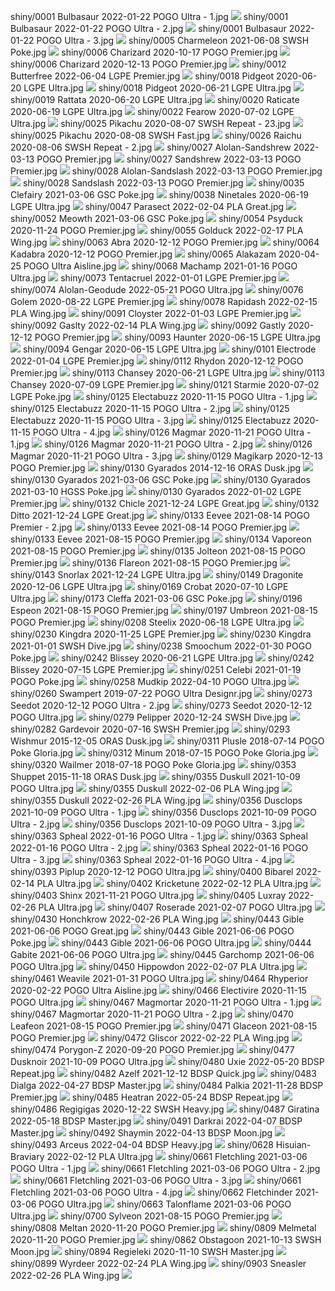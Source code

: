 shiny/0001 Bulbasaur 2022-01-22 POGO Ultra - 1.jpg
![](shiny/0001%20Bulbasaur%202022-01-22%20POGO%20Ultra%20-%201.jpg)
shiny/0001 Bulbasaur 2022-01-22 POGO Ultra - 2.jpg
![](shiny/0001%20Bulbasaur%202022-01-22%20POGO%20Ultra%20-%202.jpg)
shiny/0001 Bulbasaur 2022-01-22 POGO Ultra - 3.jpg
![](shiny/0001%20Bulbasaur%202022-01-22%20POGO%20Ultra%20-%203.jpg)
shiny/0005 Charmeleon 2021-06-08 SWSH Poke.jpg
![](shiny/0005%20Charmeleon%202021-06-08%20SWSH%20Poke.jpg)
shiny/0006 Charizard 2020-10-17 POGO Premier.jpg
![](shiny/0006%20Charizard%202020-10-17%20POGO%20Premier.jpg)
shiny/0006 Charizard 2020-12-13 POGO Premier.jpg
![](shiny/0006%20Charizard%202020-12-13%20POGO%20Premier.jpg)
shiny/0012 Butterfree 2022-06-04 LGPE Premier.jpg
![](shiny/0012%20Butterfree%202022-06-04%20LGPE%20Premier.jpg)
shiny/0018 Pidgeot 2020-06-20 LGPE Ultra.jpg
![](shiny/0018%20Pidgeot%202020-06-20%20LGPE%20Ultra.jpg)
shiny/0018 Pidgeot 2020-06-21 LGPE Ultra.jpg
![](shiny/0018%20Pidgeot%202020-06-21%20LGPE%20Ultra.jpg)
shiny/0019 Rattata 2020-06-20 LGPE Ultra.jpg
![](shiny/0019%20Rattata%202020-06-20%20LGPE%20Ultra.jpg)
shiny/0020 Raticate 2020-06-19 LGPE Ultra.jpg
![](shiny/0020%20Raticate%202020-06-19%20LGPE%20Ultra.jpg)
shiny/0022 Fearow 2020-07-02 LGPE Ultra.jpg
![](shiny/0022%20Fearow%202020-07-02%20LGPE%20Ultra.jpg)
shiny/0025 Pikachu 2020-08-07 SWSH Repeat - 23.jpg
![](shiny/0025%20Pikachu%202020-08-07%20SWSH%20Repeat%20-%2023.jpg)
shiny/0025 Pikachu 2020-08-08 SWSH Fast.jpg
![](shiny/0025%20Pikachu%202020-08-08%20SWSH%20Fast.jpg)
shiny/0026 Raichu 2020-08-06 SWSH Repeat - 2.jpg
![](shiny/0026%20Raichu%202020-08-06%20SWSH%20Repeat%20-%202.jpg)
shiny/0027 Alolan-Sandshrew 2022-03-13 POGO Premier.jpg
![](shiny/0027%20Alolan-Sandshrew%202022-03-13%20POGO%20Premier.jpg)
shiny/0027 Sandshrew 2022-03-13 POGO Premier.jpg
![](shiny/0027%20Sandshrew%202022-03-13%20POGO%20Premier.jpg)
shiny/0028 Alolan-Sandslash 2022-03-13 POGO Premier.jpg
![](shiny/0028%20Alolan-Sandslash%202022-03-13%20POGO%20Premier.jpg)
shiny/0028 Sandslash 2022-03-13 POGO Premier.jpg
![](shiny/0028%20Sandslash%202022-03-13%20POGO%20Premier.jpg)
shiny/0035 Clefairy 2021-03-06 GSC Poke.jpg
![](shiny/0035%20Clefairy%202021-03-06%20GSC%20Poke.jpg)
shiny/0038 Ninetales 2020-06-19 LGPE Ultra.jpg
![](shiny/0038%20Ninetales%202020-06-19%20LGPE%20Ultra.jpg)
shiny/0047 Parasect 2022-02-04 PLA Great.jpg
![](shiny/0047%20Parasect%202022-02-04%20PLA%20Great.jpg)
shiny/0052 Meowth 2021-03-06 GSC Poke.jpg
![](shiny/0052%20Meowth%202021-03-06%20GSC%20Poke.jpg)
shiny/0054 Psyduck 2020-11-24 POGO Premier.jpg
![](shiny/0054%20Psyduck%202020-11-24%20POGO%20Premier.jpg)
shiny/0055 Golduck 2022-02-17 PLA Wing.jpg
![](shiny/0055%20Golduck%202022-02-17%20PLA%20Wing.jpg)
shiny/0063 Abra 2020-12-12 POGO Premier.jpg
![](shiny/0063%20Abra%202020-12-12%20POGO%20Premier.jpg)
shiny/0064 Kadabra 2020-12-12 POGO Premier.jpg
![](shiny/0064%20Kadabra%202020-12-12%20POGO%20Premier.jpg)
shiny/0065 Alakazam 2020-04-25 POGO Ultra Aisline.jpg
![](shiny/0065%20Alakazam%202020-04-25%20POGO%20Ultra%20Aisline.jpg)
shiny/0068 Machamp 2021-01-16 POGO Ultra.jpg
![](shiny/0068%20Machamp%202021-01-16%20POGO%20Ultra.jpg)
shiny/0073 Tentacruel 2022-01-01 LGPE Premier.jpg
![](shiny/0073%20Tentacruel%202022-01-01%20LGPE%20Premier.jpg)
shiny/0074 Alolan-Geodude 2022-05-21 POGO Ultra.jpg
![](shiny/0074%20Alolan-Geodude%202022-05-21%20POGO%20Ultra.jpg)
shiny/0076 Golem 2020-08-22 LGPE Premier.jpg
![](shiny/0076%20Golem%202020-08-22%20LGPE%20Premier.jpg)
shiny/0078 Rapidash 2022-02-15 PLA Wing.jpg
![](shiny/0078%20Rapidash%202022-02-15%20PLA%20Wing.jpg)
shiny/0091 Cloyster 2022-01-03 LGPE Premier.jpg
![](shiny/0091%20Cloyster%202022-01-03%20LGPE%20Premier.jpg)
shiny/0092 Gaslty 2022-02-14 PLA Wing.jpg
![](shiny/0092%20Gaslty%202022-02-14%20PLA%20Wing.jpg)
shiny/0092 Gastly 2020-12-12 POGO Premier.jpg
![](shiny/0092%20Gastly%202020-12-12%20POGO%20Premier.jpg)
shiny/0093 Haunter 2020-06-15 LGPE Ultra.jpg
![](shiny/0093%20Haunter%202020-06-15%20LGPE%20Ultra.jpg)
shiny/0094 Gengar 2020-06-15 LGPE Ultra.jpg
![](shiny/0094%20Gengar%202020-06-15%20LGPE%20Ultra.jpg)
shiny/0101 Electrode 2022-01-04 LGPE Premier.jpg
![](shiny/0101%20Electrode%202022-01-04%20LGPE%20Premier.jpg)
shiny/0112 Rhydon 2020-12-12 POGO Premier.jpg
![](shiny/0112%20Rhydon%202020-12-12%20POGO%20Premier.jpg)
shiny/0113 Chansey 2020-06-21 LGPE Ultra.jpg
![](shiny/0113%20Chansey%202020-06-21%20LGPE%20Ultra.jpg)
shiny/0113 Chansey 2020-07-09 LGPE Premier.jpg
![](shiny/0113%20Chansey%202020-07-09%20LGPE%20Premier.jpg)
shiny/0121 Starmie 2020-07-02 LGPE Poke.jpg
![](shiny/0121%20Starmie%202020-07-02%20LGPE%20Poke.jpg)
shiny/0125 Electabuzz 2020-11-15 POGO Ultra - 1.jpg
![](shiny/0125%20Electabuzz%202020-11-15%20POGO%20Ultra%20-%201.jpg)
shiny/0125 Electabuzz 2020-11-15 POGO Ultra - 2.jpg
![](shiny/0125%20Electabuzz%202020-11-15%20POGO%20Ultra%20-%202.jpg)
shiny/0125 Electabuzz 2020-11-15 POGO Ultra - 3.jpg
![](shiny/0125%20Electabuzz%202020-11-15%20POGO%20Ultra%20-%203.jpg)
shiny/0125 Electabuzz 2020-11-15 POGO Ultra - 4.jpg
![](shiny/0125%20Electabuzz%202020-11-15%20POGO%20Ultra%20-%204.jpg)
shiny/0126 Magmar 2020-11-21 POGO Ultra - 1.jpg
![](shiny/0126%20Magmar%202020-11-21%20POGO%20Ultra%20-%201.jpg)
shiny/0126 Magmar 2020-11-21 POGO Ultra - 2.jpg
![](shiny/0126%20Magmar%202020-11-21%20POGO%20Ultra%20-%202.jpg)
shiny/0126 Magmar 2020-11-21 POGO Ultra - 3.jpg
![](shiny/0126%20Magmar%202020-11-21%20POGO%20Ultra%20-%203.jpg)
shiny/0129 Magikarp 2020-12-13 POGO Premier.jpg
![](shiny/0129%20Magikarp%202020-12-13%20POGO%20Premier.jpg)
shiny/0130 Gyarados 2014-12-16 ORAS Dusk.jpg
![](shiny/0130%20Gyarados%202014-12-16%20ORAS%20Dusk.jpg)
shiny/0130 Gyarados 2021-03-06 GSC Poke.jpg
![](shiny/0130%20Gyarados%202021-03-06%20GSC%20Poke.jpg)
shiny/0130 Gyarados 2021-03-10 HGSS Poke.jpg
![](shiny/0130%20Gyarados%202021-03-10%20HGSS%20Poke.jpg)
shiny/0130 Gyarados 2022-01-02 LGPE Premier.jpg
![](shiny/0130%20Gyarados%202022-01-02%20LGPE%20Premier.jpg)
shiny/0132 Chicle 2021-12-24 LGPE Great.jpg
![](shiny/0132%20Chicle%202021-12-24%20LGPE%20Great.jpg)
shiny/0132 Ditto 2021-12-24 LGPE Great.jpg
![](shiny/0132%20Ditto%202021-12-24%20LGPE%20Great.jpg)
shiny/0133 Eevee 2021-08-14 POGO Premier - 2.jpg
![](shiny/0133%20Eevee%202021-08-14%20POGO%20Premier%20-%202.jpg)
shiny/0133 Eevee 2021-08-14 POGO Premier.jpg
![](shiny/0133%20Eevee%202021-08-14%20POGO%20Premier.jpg)
shiny/0133 Eevee 2021-08-15 POGO Premier.jpg
![](shiny/0133%20Eevee%202021-08-15%20POGO%20Premier.jpg)
shiny/0134 Vaporeon 2021-08-15 POGO Premier.jpg
![](shiny/0134%20Vaporeon%202021-08-15%20POGO%20Premier.jpg)
shiny/0135 Jolteon 2021-08-15 POGO Premier.jpg
![](shiny/0135%20Jolteon%202021-08-15%20POGO%20Premier.jpg)
shiny/0136 Flareon 2021-08-15 POGO Premier.jpg
![](shiny/0136%20Flareon%202021-08-15%20POGO%20Premier.jpg)
shiny/0143 Snorlax 2021-12-24 LGPE Ultra.jpg
![](shiny/0143%20Snorlax%202021-12-24%20LGPE%20Ultra.jpg)
shiny/0149 Dragonite 2020-12-06 LGPE Ultra.jpg
![](shiny/0149%20Dragonite%202020-12-06%20LGPE%20Ultra.jpg)
shiny/0169 Crobat 2020-07-10 LGPE Ultra.jpg
![](shiny/0169%20Crobat%202020-07-10%20LGPE%20Ultra.jpg)
shiny/0173 Cleffa 2021-03-06 GSC Poke.jpg
![](shiny/0173%20Cleffa%202021-03-06%20GSC%20Poke.jpg)
shiny/0196 Espeon 2021-08-15 POGO Premier.jpg
![](shiny/0196%20Espeon%202021-08-15%20POGO%20Premier.jpg)
shiny/0197 Umbreon 2021-08-15 POGO Premier.jpg
![](shiny/0197%20Umbreon%202021-08-15%20POGO%20Premier.jpg)
shiny/0208 Steelix 2020-06-18 LGPE Ultra.jpg
![](shiny/0208%20Steelix%202020-06-18%20LGPE%20Ultra.jpg)
shiny/0230 Kingdra 2020-11-25 LGPE Premier.jpg
![](shiny/0230%20Kingdra%202020-11-25%20LGPE%20Premier.jpg)
shiny/0230 Kingdra 2021-01-01 SWSH Dive.jpg
![](shiny/0230%20Kingdra%202021-01-01%20SWSH%20Dive.jpg)
shiny/0238 Smoochum 2022-01-30 POGO Poke.jpg
![](shiny/0238%20Smoochum%202022-01-30%20POGO%20Poke.jpg)
shiny/0242 Blissey 2020-06-21 LGPE Ultra.jpg
![](shiny/0242%20Blissey%202020-06-21%20LGPE%20Ultra.jpg)
shiny/0242 Blissey 2020-07-15 LGPE Premier.jpg
![](shiny/0242%20Blissey%202020-07-15%20LGPE%20Premier.jpg)
shiny/0251 Celebi 2021-01-19 POGO Poke.jpg
![](shiny/0251%20Celebi%202021-01-19%20POGO%20Poke.jpg)
shiny/0258 Mudkip 2022-04-10 POGO Ultra.jpg
![](shiny/0258%20Mudkip%202022-04-10%20POGO%20Ultra.jpg)
shiny/0260 Swampert 2019-07-22 POGO Ultra Designr.jpg
![](shiny/0260%20Swampert%202019-07-22%20POGO%20Ultra%20Designr.jpg)
shiny/0273 Seedot 2020-12-12 POGO Ultra - 2.jpg
![](shiny/0273%20Seedot%202020-12-12%20POGO%20Ultra%20-%202.jpg)
shiny/0273 Seedot 2020-12-12 POGO Ultra.jpg
![](shiny/0273%20Seedot%202020-12-12%20POGO%20Ultra.jpg)
shiny/0279 Pelipper 2020-12-24 SWSH Dive.jpg
![](shiny/0279%20Pelipper%202020-12-24%20SWSH%20Dive.jpg)
shiny/0282 Gardevoir 2020-07-16 SWSH Premier.jpg
![](shiny/0282%20Gardevoir%202020-07-16%20SWSH%20Premier.jpg)
shiny/0293 Wishmur 2015-12-05 ORAS Dusk.jpg
![](shiny/0293%20Wishmur%202015-12-05%20ORAS%20Dusk.jpg)
shiny/0311 Plusle 2018-07-14 POGO Poke Gloria.jpg
![](shiny/0311%20Plusle%202018-07-14%20POGO%20Poke%20Gloria.jpg)
shiny/0312 Minum 2018-07-15 POGO Poke Gloria.jpg
![](shiny/0312%20Minum%202018-07-15%20POGO%20Poke%20Gloria.jpg)
shiny/0320 Wailmer 2018-07-18 POGO Poke Gloria.jpg
![](shiny/0320%20Wailmer%202018-07-18%20POGO%20Poke%20Gloria.jpg)
shiny/0353 Shuppet 2015-11-18 ORAS Dusk.jpg
![](shiny/0353%20Shuppet%202015-11-18%20ORAS%20Dusk.jpg)
shiny/0355 Duskull 2021-10-09 POGO Ultra.jpg
![](shiny/0355%20Duskull%202021-10-09%20POGO%20Ultra.jpg)
shiny/0355 Duskull 2022-02-06 PLA Wing.jpg
![](shiny/0355%20Duskull%202022-02-06%20PLA%20Wing.jpg)
shiny/0355 Duskull 2022-02-26 PLA Wing.jpg
![](shiny/0355%20Duskull%202022-02-26%20PLA%20Wing.jpg)
shiny/0356 Dusclops 2021-10-09 POGO Ultra - 1.jpg
![](shiny/0356%20Dusclops%202021-10-09%20POGO%20Ultra%20-%201.jpg)
shiny/0356 Dusclops 2021-10-09 POGO Ultra - 2.jpg
![](shiny/0356%20Dusclops%202021-10-09%20POGO%20Ultra%20-%202.jpg)
shiny/0356 Dusclops 2021-10-09 POGO Ultra - 3.jpg
![](shiny/0356%20Dusclops%202021-10-09%20POGO%20Ultra%20-%203.jpg)
shiny/0363 Spheal 2022-01-16 POGO Ultra - 1.jpg
![](shiny/0363%20Spheal%202022-01-16%20POGO%20Ultra%20-%201.jpg)
shiny/0363 Spheal 2022-01-16 POGO Ultra - 2.jpg
![](shiny/0363%20Spheal%202022-01-16%20POGO%20Ultra%20-%202.jpg)
shiny/0363 Spheal 2022-01-16 POGO Ultra - 3.jpg
![](shiny/0363%20Spheal%202022-01-16%20POGO%20Ultra%20-%203.jpg)
shiny/0363 Spheal 2022-01-16 POGO Ultra - 4.jpg
![](shiny/0363%20Spheal%202022-01-16%20POGO%20Ultra%20-%204.jpg)
shiny/0393 Piplup 2020-12-12 POGO Ultra.jpg
![](shiny/0393%20Piplup%202020-12-12%20POGO%20Ultra.jpg)
shiny/0400 Bibarel 2022-02-14 PLA Ultra.jpg
![](shiny/0400%20Bibarel%202022-02-14%20PLA%20Ultra.jpg)
shiny/0402 Kricketune 2022-02-12 PLA Ultra.jpg
![](shiny/0402%20Kricketune%202022-02-12%20PLA%20Ultra.jpg)
shiny/0403 Shinx 2021-11-21 POGO Ultra.jpg
![](shiny/0403%20Shinx%202021-11-21%20POGO%20Ultra.jpg)
shiny/0405 Luxray 2022-02-26 PLA Ultra.jpg
![](shiny/0405%20Luxray%202022-02-26%20PLA%20Ultra.jpg)
shiny/0407 Roserade 2021-02-07 POGO Ultra.jpg
![](shiny/0407%20Roserade%202021-02-07%20POGO%20Ultra.jpg)
shiny/0430 Honchkrow 2022-02-26 PLA Wing.jpg
![](shiny/0430%20Honchkrow%202022-02-26%20PLA%20Wing.jpg)
shiny/0443 Gible 2021-06-06 POGO Great.jpg
![](shiny/0443%20Gible%202021-06-06%20POGO%20Great.jpg)
shiny/0443 Gible 2021-06-06 POGO Poke.jpg
![](shiny/0443%20Gible%202021-06-06%20POGO%20Poke.jpg)
shiny/0443 Gible 2021-06-06 POGO Ultra.jpg
![](shiny/0443%20Gible%202021-06-06%20POGO%20Ultra.jpg)
shiny/0444 Gabite 2021-06-06 POGO Ultra.jpg
![](shiny/0444%20Gabite%202021-06-06%20POGO%20Ultra.jpg)
shiny/0445 Garchomp 2021-06-06 POGO Ultra.jpg
![](shiny/0445%20Garchomp%202021-06-06%20POGO%20Ultra.jpg)
shiny/0450 Hippowdon 2022-02-07 PLA Ultra.jpg
![](shiny/0450%20Hippowdon%202022-02-07%20PLA%20Ultra.jpg)
shiny/0461 Weavile 2021-01-31 POGO Ultra.jpg
![](shiny/0461%20Weavile%202021-01-31%20POGO%20Ultra.jpg)
shiny/0464 Rhyperior 2020-02-22 POGO Ultra Aisline.jpg
![](shiny/0464%20Rhyperior%202020-02-22%20POGO%20Ultra%20Aisline.jpg)
shiny/0466 Electivire 2020-11-15 POGO Ultra.jpg
![](shiny/0466%20Electivire%202020-11-15%20POGO%20Ultra.jpg)
shiny/0467 Magmortar 2020-11-21 POGO Ultra - 1.jpg
![](shiny/0467%20Magmortar%202020-11-21%20POGO%20Ultra%20-%201.jpg)
shiny/0467 Magmortar 2020-11-21 POGO Ultra - 2.jpg
![](shiny/0467%20Magmortar%202020-11-21%20POGO%20Ultra%20-%202.jpg)
shiny/0470 Leafeon 2021-08-15 POGO Premier.jpg
![](shiny/0470%20Leafeon%202021-08-15%20POGO%20Premier.jpg)
shiny/0471 Glaceon 2021-08-15 POGO Premier.jpg
![](shiny/0471%20Glaceon%202021-08-15%20POGO%20Premier.jpg)
shiny/0472 Gliscor 2022-02-22 PLA Wing.jpg
![](shiny/0472%20Gliscor%202022-02-22%20PLA%20Wing.jpg)
shiny/0474 Porygon-Z 2020-09-20 POGO Premier.jpg
![](shiny/0474%20Porygon-Z%202020-09-20%20POGO%20Premier.jpg)
shiny/0477 Dusknoir 2021-10-09 POGO Ultra.jpg
![](shiny/0477%20Dusknoir%202021-10-09%20POGO%20Ultra.jpg)
shiny/0480 Uxie 2022-05-20 BDSP Repeat.jpg
![](shiny/0480%20Uxie%202022-05-20%20BDSP%20Repeat.jpg)
shiny/0482 Azelf 2021-12-12 BDSP Quick.jpg
![](shiny/0482%20Azelf%202021-12-12%20BDSP%20Quick.jpg)
shiny/0483 Dialga 2022-04-27 BDSP Master.jpg
![](shiny/0483%20Dialga%202022-04-27%20BDSP%20Master.jpg)
shiny/0484 Palkia 2021-11-28 BDSP Premier.jpg
![](shiny/0484%20Palkia%202021-11-28%20BDSP%20Premier.jpg)
shiny/0485 Heatran 2022-05-24 BDSP Repeat.jpg
![](shiny/0485%20Heatran%202022-05-24%20BDSP%20Repeat.jpg)
shiny/0486 Regigigas 2020-12-22 SWSH Heavy.jpg
![](shiny/0486%20Regigigas%202020-12-22%20SWSH%20Heavy.jpg)
shiny/0487 Giratina 2022-05-18 BDSP Master.jpg
![](shiny/0487%20Giratina%202022-05-18%20BDSP%20Master.jpg)
shiny/0491 Darkrai 2022-04-07 BDSP Master.jpg
![](shiny/0491%20Darkrai%202022-04-07%20BDSP%20Master.jpg)
shiny/0492 Shaymin 2022-04-13 BDSP Moon.jpg
![](shiny/0492%20Shaymin%202022-04-13%20BDSP%20Moon.jpg)
shiny/0493 Arceus 2022-04-04 BDSP Heavy.jpg
![](shiny/0493%20Arceus%202022-04-04%20BDSP%20Heavy.jpg)
shiny/0628 Hisuian-Braviary 2022-02-12 PLA Ultra.jpg
![](shiny/0628%20Hisuian-Braviary%202022-02-12%20PLA%20Ultra.jpg)
shiny/0661 Fletchling 2021-03-06 POGO Ultra - 1.jpg
![](shiny/0661%20Fletchling%202021-03-06%20POGO%20Ultra%20-%201.jpg)
shiny/0661 Fletchling 2021-03-06 POGO Ultra - 2.jpg
![](shiny/0661%20Fletchling%202021-03-06%20POGO%20Ultra%20-%202.jpg)
shiny/0661 Fletchling 2021-03-06 POGO Ultra - 3.jpg
![](shiny/0661%20Fletchling%202021-03-06%20POGO%20Ultra%20-%203.jpg)
shiny/0661 Fletchling 2021-03-06 POGO Ultra - 4.jpg
![](shiny/0661%20Fletchling%202021-03-06%20POGO%20Ultra%20-%204.jpg)
shiny/0662 Fletchinder 2021-03-06 POGO Ultra.jpg
![](shiny/0662%20Fletchinder%202021-03-06%20POGO%20Ultra.jpg)
shiny/0663 Talonflame 2021-03-06 POGO Ultra.jpg
![](shiny/0663%20Talonflame%202021-03-06%20POGO%20Ultra.jpg)
shiny/0700 Sylveon 2021-08-15 POGO Premier.jpg
![](shiny/0700%20Sylveon%202021-08-15%20POGO%20Premier.jpg)
shiny/0808 Meltan 2020-11-20 POGO Premier.jpg
![](shiny/0808%20Meltan%202020-11-20%20POGO%20Premier.jpg)
shiny/0809 Melmetal 2020-11-20 POGO Premier.jpg
![](shiny/0809%20Melmetal%202020-11-20%20POGO%20Premier.jpg)
shiny/0862 Obstagoon 2021-10-13 SWSH Moon.jpg
![](shiny/0862%20Obstagoon%202021-10-13%20SWSH%20Moon.jpg)
shiny/0894 Regieleki 2020-11-10 SWSH Master.jpg
![](shiny/0894%20Regieleki%202020-11-10%20SWSH%20Master.jpg)
shiny/0899 Wyrdeer 2022-02-24 PLA Wing.jpg
![](shiny/0899%20Wyrdeer%202022-02-24%20PLA%20Wing.jpg)
shiny/0903 Sneasler 2022-02-26 PLA Wing.jpg
![](shiny/0903%20Sneasler%202022-02-26%20PLA%20Wing.jpg)
